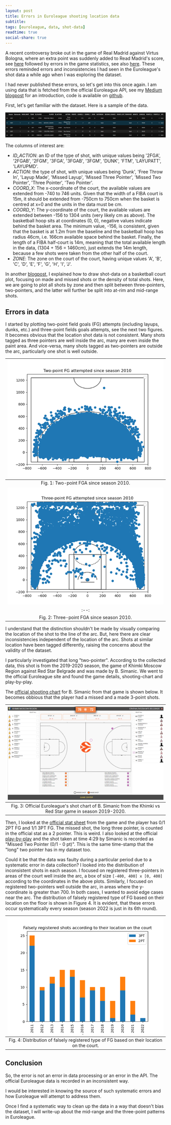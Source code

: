 ```yaml
---
layout: post
title: Errors in Euroleague shooting location data
subtitle:
tags: [euroleague, data, shot-data]
readtime: true
social-share: true
---
```


A recent controversy broke out in the game of Real Madrid against Virtus Bologna, where an extra point was suddenly added to Read Madrid's score, see [here](https://twitter.com/3StepsBasket/status/1585747489206173696) followed by errors in the game statistics, see also [here](https://twitter.com/3StepsBasket/status/1585968030240022528). These errors reminded errors and inconsistencies I had seen in the Euroleague's shot data a while ago when I was exploring the dataset.

I had never published these errors, so let's get into this once again. I am using data that is fetched from the official Euroleague API, see my [Medium blogpost](https://g-giasemidis.medium.com/create-euroleague-shot-charts-in-python-7ba4aa574644) for an introduction, code is available on [github](https://github.com/giasemidis/euroleague-shot-charts).

First, let's get familiar with the dataset. Here is a sample of the data.

![data-sample](https://raw.githubusercontent.com/giasemidis/giasemidis.github.io/master/_posts/figures/shot-data-head-example.png)

The columns of interest are:

- *ID_ACTION*: an ID of the type of shot, with unique values being '2FGA', '2FGAB', '2FGM', '3FGA', '3FGAB', '3FGM', 'DUNK', 'FTM', 'LAYUPATT', 'LAYUPMD'.
- *ACTION*: the type of shot, with unique values being 'Dunk', 'Free Throw In', 'Layup Made', 'Missed Layup', 'Missed Three Pointer', 'Missed Two Pointer', 'Three Pointer', 'Two Pointer'.
- *COORD_X*: The x-coordinate of the court, the available values are extended from -740 to 746 units. Given that the width of a FIBA court is 15m, it should be extended from -750cm to 750cm when the basket is centred at x=0 and the units in the data must be cm.
- *COORD_Y*: The y-coordinate of the court, the available values are extended between -156 to 1304 units (very likely cm as above). The basketball hoop sits at coordinates (0, 0), negative values indicate behind the basket area. The minimum value, -156, is consistent, given that the basket is at 1.2m from the baseline and the basketball hoop has radius 46cm, i.e. 166cm available space behind the basket. Finally, the length of a FIBA half-court is 14m, meaning that the total available length in the data, (1304 + 156 = 1460cm), just extends the 14m length, because a few shots were taken from the other half of the court.
- *ΖΟΝΕ*: The zone on the court of the court, having unique values 'A', 'B', 'C', 'D', 'E', 'F', 'G', 'H', 'I', 'J'.

In another [blogpost](https://g-giasemidis.medium.com/create-euroleague-shot-charts-in-python-7ba4aa574644), I explained how to draw shot-data on a basketball court plot, focusing on made and missed shots or the density of total shots. Here, we are going to plot all shots by zone and then split between three-pointers, two-pointers, and the latter will further be split into at-rim and mid-range shots.

## Errors in data
I started by plotting two-point field goals (FG) attempts (including layups, dunks, etc.) and three-point fields goals attempts, see the next two figures. It becomes obvious that the location shot data is not consistent. Many shots tagged as three pointers are well inside the arc, many are even inside the paint area. And vice-versa, many shots tagged as two-pointers are outside the arc, particularly one shot is well outside.

| ![two-point-fga](https://raw.githubusercontent.com/giasemidis/giasemidis.github.io/master/_posts/figures/two-point-fg-attempted-since-2010-short-charts.png)|
|:--:|
|Fig. 1: Two-point FGA since season 2010.|
| ![three-point-fga](https://raw.githubusercontent.com/giasemidis/giasemidis.github.io/master/_posts/figures/three-point-fg-attempted-since-2010-short-charts.png)|
|:--:|
|Fig. 2: Three-point FGA since season 2010.|

I understand that the distinction shouldn't be made by visually comparing the location of the shot to the line of the arc. But, here there are clear inconsistencies independent of the location of the arc. Shots at similar location have been tagged differently, raising the concerns about the validity of the dataset.

I particularly investigated that long "two-pointer". According to the collected data, this shot is from the 2019-2020 season, the game of Khimki Moscow Region against Red Star Belgrade and was made by B. Simanic. We went to the official Euroleague site and found the game details, shooting-chart and play-by-play.

The [official shooting chart](https://www.euroleaguebasketball.net/euroleague/game-center/2019-20/khimki-moscow-region-crvena-zvezda-mts-belgrade/E2019/212/#shooting-chart) for B. Simanic from that game is shown below. It becomes obbious that the player had a missed and a made 3-point shots.

| ![simanic-shot-chart](https://raw.githubusercontent.com/giasemidis/giasemidis.github.io/master/_posts/figures/simanic-shot-chart-khimki-red-start-2019-200.png)|
|:--:|
|Fig. 3: Official Euroleague's shot chart of B. Simanic from the Khimki vs Red Star game in season 2019-2020.|

Then, I looked at the [official stat sheet](https://www.euroleaguebasketball.net/euroleague/game-center/2019-20/khimki-moscow-region-crvena-zvezda-mts-belgrade/E2019/212/#boxscore) from the game and the player has 0/1 2PT FG and 1/1 3PT FG. The missed shot, the long three pointer, is counted in the official stat as a 2 pointer. This is weird. I also looked at the official [play-by-play](https://www.euroleaguebasketball.net/euroleague/game-center/2019-20/khimki-moscow-region-crvena-zvezda-mts-belgrade/E2019/212/#play-by-play) and the shot taken at time 4:29 by Simanic is recorded as "Missed Two Pointer (0/1 - 0 pt)". This is the same time-stamp that the "long" two pointer has in my dataset too.

Could it be that the data was faulty during a particular period due to a systematic error in data collection? I looked into the distribution of inconsistent shots in each season. I focused on registered three-pointers in areas of the court well inside the arc, a box of size `[-400, 400] x [0, 400]` according to the coordinates in the above plots. Similarly, I focused on registered two-pointers well outside the arc, in areas where the y-coordinate is greater than 700. In both cases, I wanted to avoid edge cases near the arc. The distribution of falsely registered type of FG based on their location on the floor is shown in Figure 4. It is evident, that these errors occur systematically every season (season 2022 is just in its 6th round).

| ![distribution-false-shots](https://raw.githubusercontent.com/giasemidis/giasemidis.github.io/master/_posts/figures/distribution-falsely-registered-shots-by-year.png)|
|:--:|
|Fig. 4: Distribution of falsely registered type of FG based on their location on the court.|


## Conclusion
So, the error is not an error in data processing or an error in the API. The official Euroleague data is recorded in an inconsistent way.

I would be interested in knowing the source of such systematic errors and how Euroleague will attempt to address them.

Once I find a systematic way to clean up the data in a way that doesn't bias the dataset, I will write-up about the mid-range and the three-point patterns in Euroleague.
